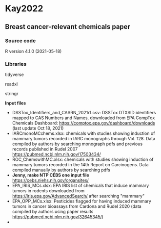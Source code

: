 # Kay2022
## Breast cancer-relevant chemicals paper

### Source code 

R version 4.1.0 (2021-05-18)

### Libraries
tidyverse 

readxl 

stringr


**Input files**
- DSSTox_Identifiers_and_CASRN_2021r1.csv: DSSTox DTXSID identifiers mapped to CAS Numbers and Names, downloaded from EPA CompTox Chemicals Dashboard: https://comptox.epa.gov/dashboard/downloads (last update Oct 18, 2021)
- IARCmonoMCchems.xlsx: chemicals with studies showing induction of mammary tumors recorded in IARC monographs through Vol. 128. Data compiled by authors by searching monograph pdfs and previous records published in Rudel 2007 https://pubmed.ncbi.nlm.nih.gov/17503434/
- ROC_ChemswithMC.xlsx: chemicals with studies showing induction of mammary tumors recorded in the 14th Report on Carcinogens. Data compiled manually by authors by searching pdfs
- **Jenny, make NTP CEBS one input file** https://cebs.niehs.nih.gov/organsites/
- EPA_IRIS_MCs.xlsx: EPA IRIS list of chemicals that induce mammary tumors in rodents downloaded from https://iris.epa.gov/AdvancedSearch/ after searching "mammary"
- EPA_OPP_MCs.xlsx: Pesticides flagged for having induced mammary tumors in cancer bioassays from Cardona and Rudel 2020 (data compiled by authors using paper results https://pubmed.ncbi.nlm.nih.gov/32645345/)
- 
